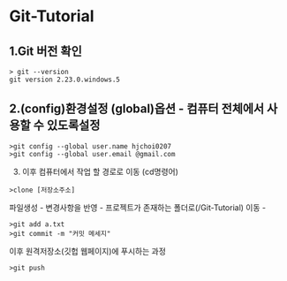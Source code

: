 # Git-Tutorial

## 1.Git 버전 확인
```
> git --version
git version 2.23.0.windows.5
```

## 2.(config)환경설정 (global)옵션 - 컴퓨터 전체에서 사용할 수 있도록설정
```
>git config --global user.name hjchoi0207
>git config --global user.email @gmail.com
```

3. 이후 컴퓨터에서 작업 할 경로로 이동 (cd명령어)

```
>clone [저장소주소]
```

파일생성 - 변경사항을 반영 - 프로젝트가 존재하는 폴더로(/Git-Tutorial) 이동 - 
```
>git add a.txt
>git commit -m "커밋 메세지"
```

이후 원격저장소(깃헙 웹페이지)에 푸시하는 과정
```
>git push
```
